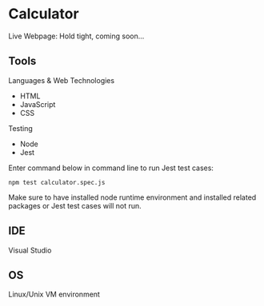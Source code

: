 # Calculator
Live Webpage: Hold tight, coming soon...

## Tools
Languages & Web Technologies
- HTML
- JavaScript
- CSS

Testing
- Node 
- Jest

Enter command below in command line to run Jest test cases:
```
npm test calculator.spec.js
```
Make sure to have installed node runtime environment and installed related packages or Jest test cases will not run.

## IDE
Visual Studio

## OS
Linux/Unix VM environment
